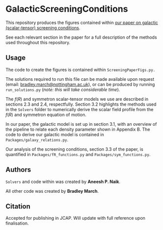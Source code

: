# GalacticScreeningConditions

This repository produces the figures contained within [our paper on galactic (scalar-tensor) screening conditions](https://arxiv.org/abs/2310.19955). 

See each relevant section in the paper for a full description of the methods used throughout this repository.

## Usage

The code to create the figures is contained within ```ScreeningPaperFigs.py.```

The solutions required to run this file can be made available upon request (email: bradley.march@nottingham.ac.uk), or can be produced by running ```run_solutions.py``` (*note: this will take considerable time*).

The $f(R)$ and symmetron scalar-tensor models we use are described in sections 2.3 and 2.4, respectfully.
Section 3.2 highlights the methods used in the ```Solvers``` folder to numerically derive the scalar field profile from the $f(R)$ and symmetron equation of motion.

In our paper, the galactic model is set up in section 3.1, with an overview of the pipeline to relate each density parameter shown in Appendix B. The code to derive our galactic model is contained in ```Packages/galaxy_relations.py```. 

Our analysis of the screening conditions, section 3.3 of the paper, is quantified in ```Packages/fR_functions.py``` and ```Packages/sym_functions.py```. 

## Authors

```Solvers``` and code within was created by **Aneesh P. Naik**.

All other code was created by **Bradley March**.

## Citation

Accepted for publishing in JCAP. Will update with full reference upon finalisation.




